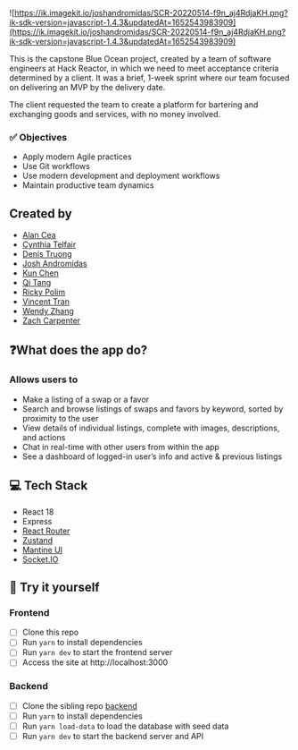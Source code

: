 ![https://ik.imagekit.io/joshandromidas/SCR-20220514-f9n_aj4RdjaKH.png?ik-sdk-version=javascript-1.4.3&updatedAt=1652543983909](https://ik.imagekit.io/joshandromidas/SCR-20220514-f9n_aj4RdjaKH.png?ik-sdk-version=javascript-1.4.3&updatedAt=1652543983909)

This is the capstone Blue Ocean project, created by a team of software engineers at Hack Reactor, in which we need to meet acceptance criteria determined by a client. It was a brief, 1-week sprint where our team focused on delivering an MVP by the delivery date.

The client requested the team to create a platform for bartering and exchanging goods and services, with no money involved.

### ✅ **Objectives**

- Apply modern Agile practices
- Use Git workflows
- Use modern development and deployment workflows
- Maintain productive team dynamics

## Created by

- [Alan Cea](https://github.com/acea68)
- [Cynthia Telfair](https://github.com/ctelfair20)
- [Denis Truong](https://github.com/DenisTru)
- [Josh Andromidas](https://github.com/andromidasj)
- [Kun Chen](https://github.com/kunchen0807)
- [Qi Tang](https://github.com/Candy9955)
- [Ricky Polim](https://github.com/ricpolim)
- [Vincent Tran](https://github.com/VincentECE)
- [Wendy Zhang](https://github.com/wendyzhang7)
- [Zach Carpenter](https://github.com/zcarpen)

## ❓What does the app do?

### Allows users to

- Make a listing of a swap or a favor
- Search and browse listings of swaps and favors by keyword, sorted by proximity to the user
- View details of individual listings, complete with images, descriptions, and actions
- Chat in real-time with other users from within the app
- See a dashboard of logged-in user’s info and active & previous listings

## 💻 Tech Stack

- React 18
- Express
- [React Router](https://reactrouter.com/)
- [Zustand](https://github.com/pmndrs/zustand#readme)
- [Mantine UI](https://mantine.dev/)
- [Socket.IO](https://socket.io/)

## 👀 Try it yourself

### Frontend

- [ ]  Clone this repo
- [ ]  Run `yarn` to install dependencies
- [ ]  Run `yarn dev` to start the frontend server
- [ ]  Access the site at http://localhost:3000

### Backend

- [ ]  Clone the sibling repo [backend](https://github.com/blue-ocean-atlantic/backend)
- [ ]  Run `yarn` to install dependencies
- [ ]  Run `yarn load-data` to load the database with seed data
- [ ]  Run `yarn dev` to start the backend server and API
